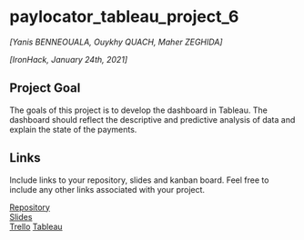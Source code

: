 # paylocator_tableau_project_6
*[Yanis BENNEOUALA, Ouykhy QUACH, Maher ZEGHIDA]*

*[IronHack, January 24th, 2021]*

## Project Goal
The goals of this project is to develop the dashboard in Tableau. 
The dashboard should reflect the descriptive and predictive analysis of data and explain the state of the payments.

## Links
Include links to your repository, slides and kanban board. Feel free to include any other links associated with your project.

[Repository](https://github.com/ouykhy/paylocator_tableau_project_6)  
[Slides](https://github.com/ouykhy/paylocator_tableau_project_6/blob/main/payLOCATOR_Project.pptx)  
[Trello](https://trello.com/b/0aA3l11U/project-6-swift-payment)
[Tableau](https://github.com/ouykhy/paylocator_tableau_project_6/blob/main/Project%206%20Swift_final.twbx)
